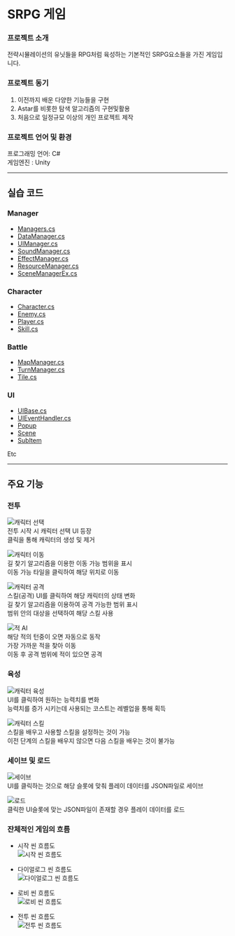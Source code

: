 # SRPG 게임

### 프로젝트 소개
전략시뮬레이션의 유닛들을 RPG처럼 육성하는 기본적인 SRPG요소들을 가진 게임입니다.

### 프로젝트 동기
1) 이전까지 배운 다양한 기능들을 구현
2) Astar를 비롯한 탐색 알고리즘의 구현및활용
3) 처음으로 일정규모 이상의 개인 프로젝트 제작

### 프로젝트 언어 및 환경
  프로그래밍 언어: C#  
  게임엔진 : Unity
  
---
## 실습 코드
### Manager  
- [Managers.cs](https://github.com/201710783/SRpg/blob/main/Srpg/Assets/Scripts/Managers/Managers.cs)  
- [DataManager.cs](https://github.com/201710783/SRpg/blob/main/Srpg/Assets/Scripts/Managers/DataManager.cs)  
- [UIManager.cs](https://github.com/201710783/SRpg/blob/main/Srpg/Assets/Scripts/Managers/UIManager.cs)  
- [SoundManager.cs](https://github.com/201710783/SRpg/blob/main/Srpg/Assets/Scripts/Managers/SoundManager.cs)  
- [EffectManager.cs](https://github.com/201710783/SRpg/blob/main/Srpg/Assets/Scripts/Managers/EffectManager.cs)  
- [ResourceManager.cs](https://github.com/201710783/SRpg/blob/main/Srpg/Assets/Scripts/Managers/ResourceManager.cs)  
- [SceneManagerEx.cs](https://github.com/201710783/SRpg/blob/main/Srpg/Assets/Scripts/Managers/SceneManagerEx.cs)  

### Character  
- [Character.cs](https://github.com/201710783/SRpg/blob/main/Srpg/Assets/Scripts/Scenes/Battle/Character.cs)  
- [Enemy.cs](https://github.com/201710783/SRpg/blob/main/Srpg/Assets/Scripts/Scenes/Battle/Enemy.cs)  
- [Player.cs](https://github.com/201710783/SRpg/blob/main/Srpg/Assets/Scripts/Scenes/Battle/Player.cs)  
- [Skill.cs](https://github.com/201710783/SRpg/blob/main/Srpg/Assets/Scripts/Scenes/Battle/Skill/Skill.cs)  

### Battle  
- [MapManager.cs](https://github.com/201710783/SRpg/blob/main/Srpg/Assets/Scripts/Scenes/Battle/MapManager.cs)  
- [TurnManager.cs](https://github.com/201710783/SRpg/blob/main/Srpg/Assets/Scripts/Scenes/Battle/TurnManager.cs)  
- [Tile.cs](https://github.com/201710783/SRpg/blob/main/Srpg/Assets/Scripts/Scenes/Battle/Tile.cs)  

### UI  
- [UIBase.cs](https://github.com/201710783/SRpg/blob/main/Srpg/Assets/Scripts/UI/UIBase.cs)  
- [UIEventHandler.cs](https://github.com/201710783/SRpg/blob/main/Srpg/Assets/Scripts/UI/UIEventHandler.cs)  
- [Popup](https://github.com/201710783/SRpg/tree/main/Srpg/Assets/Scripts/UI/Popup)  
- [Scene](https://github.com/201710783/SRpg/tree/main/Srpg/Assets/Scripts/UI/Scene)  
- [SubItem](https://github.com/201710783/SRpg/tree/main/Srpg/Assets/Scripts/UI/SubItem)  

Etc  

---
## 주요 기능

### 전투
![캐릭터 선택](https://github.com/user-attachments/assets/b4d3d4aa-92da-4424-97eb-fc6f6d321dd0)  
전투 시작 시 캐릭터 선택 UI 등장  
클릭을 통해 캐릭터의 생성 및 제거  

![캐릭터 이동](https://github.com/user-attachments/assets/284b35ec-21d6-4943-b4bb-4fc45fb3453b)  
길 찾기 알고리즘을 이용한 이동 가능 범위을 표시  
이동 가능 타일을 클릭하여 해당 위치로 이동  

![캐릭터 공격](https://github.com/user-attachments/assets/b82eda34-11cc-400f-8d42-8609af744207)  
스킬(공격) UI를 클릭하여 해당 캐릭터의 상태 변화  
길 찾기 알고리즘을 이용하여 공격 가능한 범위 표시  
범위 안의 대상을 선택하여 해당 스킬 사용  

![적 AI](https://github.com/user-attachments/assets/8ff568c8-3a2f-4ed9-a363-b035b87eec10)  
해당 적의 턴중이 오면 자동으로 동작  
가장 가까운 적을 찾아 이동  
이동 후 공격 범위에 적이 있으면 공격  

### 육성
![캐릭터 육성](https://github.com/user-attachments/assets/bcee6e7d-0126-4c8b-9bda-f9d0d1d5b3a8)  
UI를 클릭하여 원하는 능력치를 변화  
능력치를 증가 시키는데 사용되는 코스트는 레벨업을 통해 획득  

![캐릭터 스킬](https://github.com/user-attachments/assets/8a39922e-2191-475b-a51a-5bb17d090328)  
스킬을 배우고 사용할 스킬을 설정하는 것이 가능  
이전 단계의 스킬을 배우지 않으면 다음 스킬을 배우는 것이 불가능  

### 세이브 및 로드
![세이브](https://github.com/user-attachments/assets/c4d81680-9871-4601-b49f-357e1d93a17f)  
UI를 클릭하는 것으로 해당 슬롯에 맞춰 플레이 데이터를 JSON파일로 세이브  

![로드](https://github.com/user-attachments/assets/2bdef09c-299c-4b67-87ae-9130f1938dfb)  
클릭한 UI슬롯에 맞는 JSON파일이 존재할 경우 플레이 데이터를 로드  

### 잔체적인 게임의 흐름
- 시작 씬 흐름도  
![시작 씬 흐름도](https://github.com/user-attachments/assets/44c46e25-cf61-4887-8721-9fc4f66ae915)

- 다이얼로그 씬 흐름도  
![다이얼로그 씬 흐름도](https://github.com/user-attachments/assets/2d32557f-8fcd-46a6-9b20-ac2bbf83efd5)

- 로비 씬 흐름도  
![로비 씬 흐름도](https://github.com/user-attachments/assets/c813d4f2-af87-4e39-875b-534a1d976f79)

- 전투 씬 흐름도  
![전투 씬 흐름도](https://github.com/user-attachments/assets/64fa9caf-5a41-431e-a727-7211043fc8e5)

